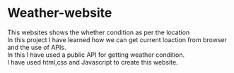 # Weather-website
This websites shows the whether condition as per the location<br>
In this project I have learned how we can get current loaction from browser and the use of APIs.<br>
In this I have used a public API for getting weather condition.<br>
I have used html,css and Javascript to create this website.
